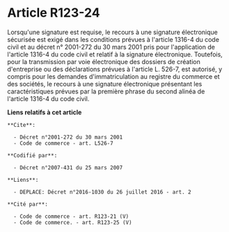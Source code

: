 # Article R123-24

Lorsqu'une signature est requise, le recours à une signature électronique sécurisée est exigé dans les conditions prévues à
l'article 1316-4 du code civil et au décret n° 2001-272 du 30 mars 2001 pris pour l'application de l'article 1316-4 du code
civil et relatif à la signature électronique. Toutefois, pour la transmission par voie électronique des dossiers de création
d'entreprise ou des déclarations prévues à l'article L. 526-7, est autorisé, y compris pour les demandes d'immatriculation au
registre du commerce et des sociétés, le recours à une signature électronique présentant les caractéristiques prévues par la
première phrase du second alinéa de l'article 1316-4 du code civil.

**Liens relatifs à cet article**

	**Cite**:

	  - Décret n°2001-272 du 30 mars 2001
	  - Code de commerce - art. L526-7

	**Codifié par**:

	  - Décret n°2007-431 du 25 mars 2007

	**Liens**:

	  - DEPLACE: Décret n°2016-1030 du 26 juillet 2016 - art. 2

	**Cité par**:

	  - Code de commerce - art. R123-21 (V)
	  - Code de commerce. - art. R123-25 (V)
